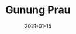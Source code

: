 ---
layout: post
title: "Gunung Prau"
description: "Gunung Prau description"
location: 'Wonosobo'
province: 'Jawa Tengah'
mdpl: 2565
picture: '/images/adventure/rinjani/20210529_103137.jpg'
hikingdate: 'desember 2020'
nfi: false
date: 2021-01-15
summit: true
categories: 'hiking'
inreview: true
tags: [hiking, adventure, prau]
permalink: /prau
comments: true
share: true
hidden: true
---